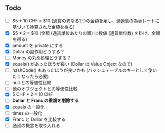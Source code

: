 Todo
------------
- [ ] $5 + 10 CHF = $10 (通貨の異なる2つの金額を足し、通過感の為替レートに基づいて換算された金額を得る)
- [x] $5 * 2 = $10 (金額 (通貨単位あたりの額) に数値 (通貨単位数) を掛け、金額を得る)
- [x] amount を private にする
- [x] Dollar の副作用どうする？
- [ ] Money の丸め処理どうする？
- [x] equals() があったほうが良い (Dollar は Value Object なので)
- [ ] hashCode() もあったほうが良いかも (ハッシュテーブルのキーとして使いたくなったら必要)
- [ ] null との等価性比較
- [ ] 他のオブジェクトとの等価性比較
- [x] 5 CHF * 2 = 10 CHF
- [ ] **Dollar と Franc の重複を削除する**
- [x] equals の一般化
- [ ] times の一般化
- [x] Franc と Dollar を比較する
- [ ] 通貨の概念を取り入れる